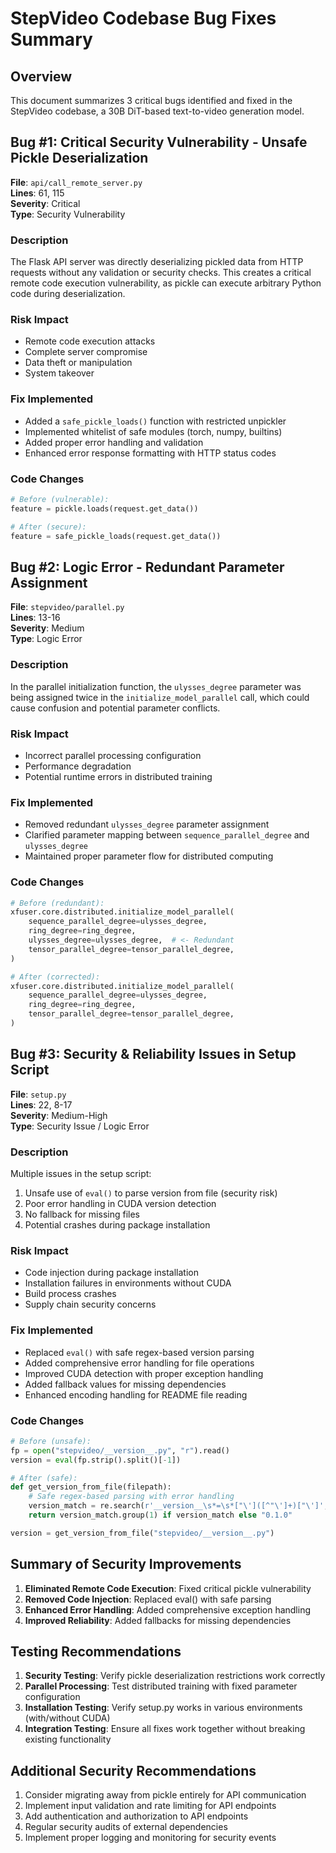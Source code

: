 # StepVideo Codebase Bug Fixes Summary

## Overview
This document summarizes 3 critical bugs identified and fixed in the StepVideo codebase, a 30B DiT-based text-to-video generation model.

## Bug #1: Critical Security Vulnerability - Unsafe Pickle Deserialization

**File**: `api/call_remote_server.py`  
**Lines**: 61, 115  
**Severity**: Critical  
**Type**: Security Vulnerability

### Description
The Flask API server was directly deserializing pickled data from HTTP requests without any validation or security checks. This creates a critical remote code execution vulnerability, as pickle can execute arbitrary Python code during deserialization.

### Risk Impact
- Remote code execution attacks
- Complete server compromise
- Data theft or manipulation
- System takeover

### Fix Implemented
- Added a `safe_pickle_loads()` function with restricted unpickler
- Implemented whitelist of safe modules (torch, numpy, builtins)
- Added proper error handling and validation
- Enhanced error response formatting with HTTP status codes

### Code Changes
```python
# Before (vulnerable):
feature = pickle.loads(request.get_data())

# After (secure):
feature = safe_pickle_loads(request.get_data())
```

## Bug #2: Logic Error - Redundant Parameter Assignment

**File**: `stepvideo/parallel.py`  
**Lines**: 13-16  
**Severity**: Medium  
**Type**: Logic Error

### Description
In the parallel initialization function, the `ulysses_degree` parameter was being assigned twice in the `initialize_model_parallel` call, which could cause confusion and potential parameter conflicts.

### Risk Impact
- Incorrect parallel processing configuration
- Performance degradation
- Potential runtime errors in distributed training

### Fix Implemented
- Removed redundant `ulysses_degree` parameter assignment
- Clarified parameter mapping between `sequence_parallel_degree` and `ulysses_degree`
- Maintained proper parameter flow for distributed computing

### Code Changes
```python
# Before (redundant):
xfuser.core.distributed.initialize_model_parallel(
    sequence_parallel_degree=ulysses_degree,
    ring_degree=ring_degree,
    ulysses_degree=ulysses_degree,  # <- Redundant
    tensor_parallel_degree=tensor_parallel_degree,
)

# After (corrected):
xfuser.core.distributed.initialize_model_parallel(
    sequence_parallel_degree=ulysses_degree,
    ring_degree=ring_degree,
    tensor_parallel_degree=tensor_parallel_degree,
)
```

## Bug #3: Security & Reliability Issues in Setup Script

**File**: `setup.py`  
**Lines**: 22, 8-17  
**Severity**: Medium-High  
**Type**: Security Issue / Logic Error

### Description
Multiple issues in the setup script:
1. Unsafe use of `eval()` to parse version from file (security risk)
2. Poor error handling in CUDA version detection
3. No fallback for missing files
4. Potential crashes during package installation

### Risk Impact
- Code injection during package installation
- Installation failures in environments without CUDA
- Build process crashes
- Supply chain security concerns

### Fix Implemented
- Replaced `eval()` with safe regex-based version parsing
- Added comprehensive error handling for file operations
- Improved CUDA detection with proper exception handling
- Added fallback values for missing dependencies
- Enhanced encoding handling for README file reading

### Code Changes
```python
# Before (unsafe):
fp = open("stepvideo/__version__.py", "r").read()
version = eval(fp.strip().split()[-1])

# After (safe):
def get_version_from_file(filepath):
    # Safe regex-based parsing with error handling
    version_match = re.search(r'__version__\s*=\s*["\']([^"\']+)["\']', content)
    return version_match.group(1) if version_match else "0.1.0"

version = get_version_from_file("stepvideo/__version__.py")
```

## Summary of Security Improvements

1. **Eliminated Remote Code Execution**: Fixed critical pickle vulnerability
2. **Removed Code Injection**: Replaced eval() with safe parsing
3. **Enhanced Error Handling**: Added comprehensive exception handling
4. **Improved Reliability**: Added fallbacks for missing dependencies

## Testing Recommendations

1. **Security Testing**: Verify pickle deserialization restrictions work correctly
2. **Parallel Processing**: Test distributed training with fixed parameter configuration
3. **Installation Testing**: Verify setup.py works in various environments (with/without CUDA)
4. **Integration Testing**: Ensure all fixes work together without breaking existing functionality

## Additional Security Recommendations

1. Consider migrating away from pickle entirely for API communication
2. Implement input validation and rate limiting for API endpoints
3. Add authentication and authorization to API endpoints
4. Regular security audits of external dependencies
5. Implement proper logging and monitoring for security events